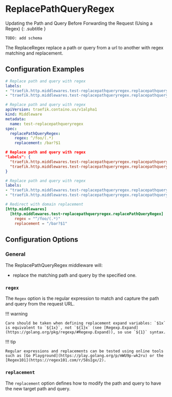 # ReplacePathQueryRegex

Updating the Path and Query Before Forwarding the Request (Using a Regex)
{: .subtitle }

`TODO: add schema`

The ReplaceRegex replace a path or query from a url to another with regex matching and replacement.

## Configuration Examples

```yaml tab="Docker"
# Replace path and query with regex
labels:
- "traefik.http.middlewares.test-replacepathqueryregex.replacepathqueryregex.regex=^/foo/(.*)"
- "traefik.http.middlewares.test-replacepathqueryregex.replacepathqueryregex.replacement=/bar?$1"
```

```yaml tab="Kubernetes"
# Replace path and query with regex
apiVersion: traefik.containo.us/v1alpha1
kind: Middleware
metadata:
  name: test-replacepathqueryregex
spec:
  replacePathQueryRegex:
    regex: ^/foo/(.*)
    replacement: /bar?$1
```

```json tab="Marathon"
# Replace path and query with regex
"labels": {
  "traefik.http.middlewares.test-replacepathqueryregex.replacepathqueryregex.regex": "^/foo/(.*)",
  "traefik.http.middlewares.test-replacepathqueryregex.replacepathqueryregex.replacement": "/bar?$1"
}
```

```yaml tab="Rancher"
# Replace path and query with regex
labels:
- "traefik.http.middlewares.test-replacepathqueryregex.replacepathqueryregex.regex=^/foo/(.*)"
- "traefik.http.middlewares.test-replacepathqueryregex.replacepathqueryregex.replacement=/bar?$1"
```

```toml tab="File"
# Redirect with domain replacement
[http.middlewares]
  [http.middlewares.test-replacepathqueryregex.replacePathQueryRegex]
    regex = "^/foo/(.*)"
    replacement = "/bar?$1"
```

## Configuration Options

### General

The ReplacePathQueryRegex middleware will:

- replace the matching path and query by the specified one.

### `regex`

The `Regex` option is the regular expression to match and capture the path and query from the request URL.

!!! warning

    Care should be taken when defining replacement expand variables: `$1x` is equivalent to `${1x}`, not `${1}x` (see [Regexp.Expand](https://golang.org/pkg/regexp/#Regexp.Expand)), so use `${1}` syntax.

!!! tip

    Regular expressions and replacements can be tested using online tools such as [Go Playground](https://play.golang.org/p/mWU9p-wk2ru) or the [Regex101](https://regex101.com/r/58sIgx/2).
    
### `replacement`

The `replacement` option defines how to modify the path and query to have the new target path and query.
